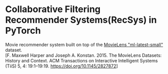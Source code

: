 # Collaborative Filtering Recommender Systems(RecSys) in PyTorch

Movie recommender system built on top of the [MovieLens "ml-latest-small"](https://grouplens.org/datasets/movielens/latest/) dataset.  
[F. Maxwell Harper and Joseph A. Konstan. 2015. The MovieLens Datasets: History and Context. ACM Transactions on Interactive Intelligent Systems (TiiS) 5, 4: 19:1–19:19. <https://doi.org/10.1145/2827872>]
